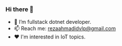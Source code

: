 ### Hi there 👋

- 🌱 I’m fullstack dotnet developer.
- 📫 Reach me: rezaahmadidvlp@gmail.com
- ❤️ I'm interested in IoT topics.
